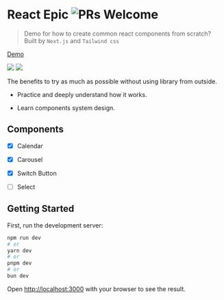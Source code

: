 # React Epic ![PRs Welcome](https://img.shields.io/badge/PRs-welcome-green.svg)

> Demo for how to create common react components from scratch? Built by `Next.js` and `Tailwind css`

[Demo](https://baskvava.github.io/react-epic/)

<img src="https://baskvava.github.io/react-epic/readme-2.png" />

<img src="https://baskvava.github.io/react-epic/readme-1.png" />

The benefits to try as much as possible without using library from outside.

- Practice and deeply understand how it works.

- Learn components system design.

## Components

- [x] Calendar

- [x] Carousel

- [x] Switch Button

- [ ] Select

## Getting Started

First, run the development server:

```bash
npm run dev
# or
yarn dev
# or
pnpm dev
# or
bun dev
```

Open [http://localhost:3000](http://localhost:3000) with your browser to see the result.
